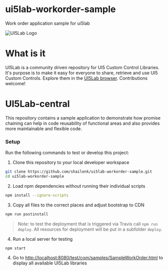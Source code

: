 # ui5lab-workorder-sample
Work order application sample for ui5lab

![UI5Lab Logo](https://raw.githubusercontent.com/UI5Lab/UI5Lab-central/master/docs/media/UI5LabLogoPhoenix.png)

# What is it

UI5Lab is a community driven repository for UI5 Custom Control Libraries. It's purpose is to make it easy for everyone to share, retrieve and use UI5 Custom Controls. Explore them in the [UI5Lab browser](https://ui5lab.io/browser). Contributions welcome!

# UI5Lab-central
This repository contains a sample application to demonstrate how promise chaining can help in code reusability of functional areas and also provides more maintainable and flexible code.    

### Setup

Run the following commands to test or develop this project:

1. Clone this repository to your local developer workspace
```bash
git clone https://github.com/shailenk/ui5lab-workorder-sample.git
cd ui5lab-workorder-sample
```

2. Load npm dependencies without running their individual scripts
```bash
npm install --ignore-scripts
```

3. Copy all files to the correct places and adjust bootstrap to CDN
```bash
npm run postinstall
```

> *Note:* to test the deployment that is triggered via Travis call `npm run deploy`. All resources for deployment will be put in a subfolder `deploy`.
 

4. Run a local server for testing 
```bash
npm start
```

4. Go to [http://localhost:8080/test/com/samples/SampleWorkOrder.html](http://localhost:8080/test/com/samples/SampleWorkOrder.html) to display all available UI5Lab libraries
